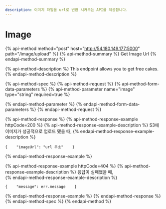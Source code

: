 ```yaml
---
description: 이미지 파일을 url로 변환 시켜주는 API를 제공합니다.
---
```


# Image

{% api-method method="post" host="http://54.180.149.177:5000" path="/image/upload" %}
{% api-method-summary %}
Get Image Url
{% endapi-method-summary %}

{% api-method-description %}
This endpoint allows you to get free cakes.
{% endapi-method-description %}

{% api-method-spec %}
{% api-method-request %}
{% api-method-form-data-parameters %}
{% api-method-parameter name="image" type="string" required=true %}

{% endapi-method-parameter %}
{% endapi-method-form-data-parameters %}
{% endapi-method-request %}

{% api-method-response %}
{% api-method-response-example httpCode=200 %}
{% api-method-response-example-description %}
S3에 이미지가 성공적으로 업로드 됐을 때, 
{% endapi-method-response-example-description %}

```
{    "imageUrl": "url 주소"    }
```
{% endapi-method-response-example %}

{% api-method-response-example httpCode=404 %}
{% api-method-response-example-description %}
 응답이 실패했을  때,  
{% endapi-method-response-example-description %}

```
{    "message": err.message    }
```
{% endapi-method-response-example %}
{% endapi-method-response %}
{% endapi-method-spec %}
{% endapi-method %}



